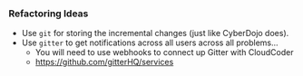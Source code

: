 

### Refactoring Ideas

- Use `git` for storing the incremental changes (just like CyberDojo does). 
- Use `gitter` to get notifications across all users across all problems...
  - You will need to use webhooks to connect up Gitter with CloudCoder
  - https://github.com/gitterHQ/services
